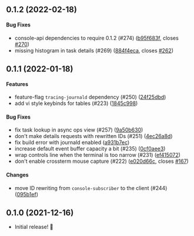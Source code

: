 <a name="0.1.2"></a>
## 0.1.2 (2022-02-18)


#### Bug Fixes

*  console-api dependencies to require 0.1.2 (#274) ([b95f683f](b95f683f), closes [#270](270))
*  missing histogram in task details (#269) ([884f4eca](884f4eca), closes [#262](262))

  
<a name="0.1.1"></a>
## 0.1.1 (2022-01-18)


#### Features

*  feature-flag `tracing-journald` dependency (#250) ([24f25dbd](24f25dbd))
*  add vi style keybinds for tables (#223) ([1845c998](1845c998))

#### Bug Fixes

*  fix task lookup in async ops view (#257) ([9a50b630](9a50b630))
*  don't make details requests with rewritten IDs (#251) ([4ec26a8d](4ec26a8d))
*  fix build error with journald enabled ([a931b7ec](a931b7ec))
*  increase default event buffer capacity a bit (#235) ([0cf0aee3](0cf0aee3))
*  wrap controls line when the terminal is too narrow (#231) ([ef415072](ef415072))
*  don't enable crossterm mouse capture (#222) ([e020d66c](e020d66c), closes [#167](167))


#### Changes

*  move ID rewriting from `console-subscriber` to the client (#244) ([095b1ef](095b1ef))

<a name="0.1.0"></a>
## 0.1.0 (2021-12-16)

- Initial release! &#x1f389;
